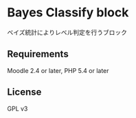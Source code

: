 Bayes Classify block
====================

ベイズ統計によりレベル判定を行うブロック


Requirements
------------

Moodle 2.4 or later, PHP 5.4 or later


License
-------

GPL v3
